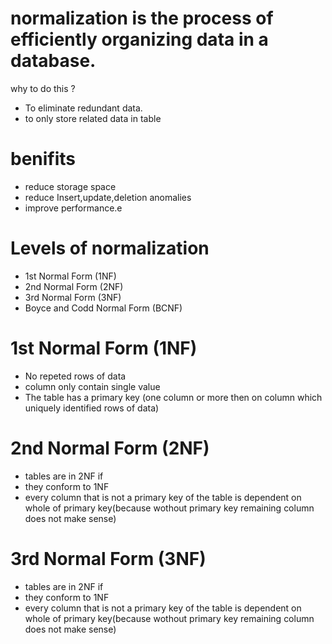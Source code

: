 # normalization is the process of efficiently organizing data in a database.
why to do this ?
* To eliminate redundant data.
* to only store related data in table

# benifits
* reduce storage space
* reduce Insert,update,deletion anomalies
* improve performance.e

# Levels of normalization
* 1st Normal Form (1NF)
* 2nd Normal Form (2NF)
* 3rd Normal Form (3NF)
* Boyce and Codd Normal Form (BCNF)


# 1st Normal Form (1NF)
* No repeted rows of data
* column only contain single value
* The table has a primary key (one column or more then on column which uniquely identified rows of data)

# 2nd Normal Form (2NF)
* tables are in 2NF if
* they conform to 1NF
* every column that is not a primary key of the table is dependent on whole of primary key(because wothout primary key remaining column does not make sense)

# 3rd Normal Form (3NF)

* tables are in 2NF if
* they conform to 1NF
* every column that is not a primary key of the table is dependent on whole of primary key(because wothout primary key remaining column does not make sense)


